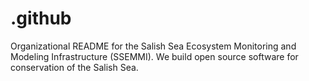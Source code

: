 # .github
Organizational README for the Salish Sea Ecosystem Monitoring and Modeling Infrastructure (SSEMMI). We build open source software for conservation of the Salish Sea.

